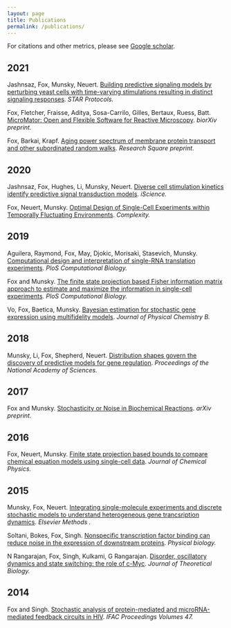 ```yaml
---
layout: page
title: Publications
permalink: /publications/
---
```

For citations and other metrics, please see [Google scholar](https://scholar.google.com/citations?user=PrYu53UAAAAJ&hl=en&authuser=2). 
## 2021
Jashnsaz, Fox, Munsky, Neuert. [Building predictive signaling models by perturbing yeast cells with time-varying stimulations resulting in distinct signaling responses](https://star-protocols.cell.com/protocols/786). *STAR Protocols.*

Fox, Fletcher, Fraisse, Aditya, Sosa-Carrilo, Gilles, Bertaux, Ruess, Batt. [MicroMator: Open and Flexible Software for Reactive Microscopy](https://www.biorxiv.org/content/10.1101/2021.03.12.435206v2). *biorXiv preprint.*

Fox, Barkai, Krapf. [Aging power spectrum of membrane protein transport and other subordinated random walks](https://assets.researchsquare.com/files/rs-286804/v1_stamped.pdf). *Research Square preprint*.

## 2020 
Jashnsaz, Fox, Hughes, Li, Munsky, Neuert. [Diverse cell stimulation kinetics identify predictive signal transduction models](https://www.cell.com/iscience/fulltext/S2589-0042(20)30757-4). *iScience.*

Fox, Neuert, Munsky. [Optimal Design of Single-Cell Experiments within Temporally Fluctuating Environments](https://www.hindawi.com/journals/complexity/2020/8536365/). *Complexity.* 

## 2019

Aguilera, Raymond, Fox, May, Djokic, Morisaki, Stasevich, Munsky. [Computational design and interpretation of single-RNA translation experiments](https://journals.plos.org/ploscompbiol/article?id=10.1371/journal.pcbi.1007425). *PloS Computational Biology.*

Fox and Munsky. [The finite state projection based Fisher information matrix approach to estimate and maximize the information in single-cell experiments](https://journals.plos.org/ploscompbiol/article?id=10.1371/journal.pcbi.1006365). *PloS Computational Biology.*

Vo, Fox, Baetica, Munsky. [Bayesian estimation for stochastic gene expression using multifidelity models](https://pubs.acs.org/doi/10.1021/acs.jpcb.8b10946). *Journal of Physical Chemistry B.*

## 2018 

Munsky, Li, Fox, Shepherd, Neuert. [Distribution shapes govern the discovery of predictive models for gene regulation](http://www.pnas.org/content/early/2018/06/28/1804060115.short). *Proceedings of the National Academy of Sciences.*
## 2017
Fox and Munsky. [Stochasticity or Noise in Biochemical Reactions](https://arxiv.org/abs/1708.09264). *arXiv preprint.*
## 2016 
Fox, Neuert, Munsky. [Finite state projection based bounds to compare chemical equation models using single-cell data](https://aip.scitation.org/doi/full/10.1063/1.4960505). *Journal of Chemical Physics.* 
## 2015 
Munsky, Fox, Neuert. [Integrating single-molecule experiments and discrete stochastic models to understand heterogeneous gene trancsription dynamics](https://www.sciencedirect.com/science/article/pii/S1046202315002510). *Elsevier Methods .*

Soltani, Bokes, Fox, Singh. [Nonspecific transcription factor binding can reduce noise in the expression of downstream proteins](http://iopscience.iop.org/article/10.1088/1478-3975/12/5/055002/meta). *Physical biology.*

N Rangarajan, Fox, Singh, Kulkami, G Rangarajan. [Disorder, oscillatory dynamics and state switching: the role of c-Myc](https://www.sciencedirect.com/science/article/pii/S0022519315004567). *Journal of Theoretical Biology.*
## 2014
Fox and Singh. [Stochastic analysis of protein-mediated and microRNA-mediated feedback circuits in HIV](https://www.sciencedirect.com/science/article/pii/S1474667016417684). *IFAC Proceedings Volumes 47.* 

